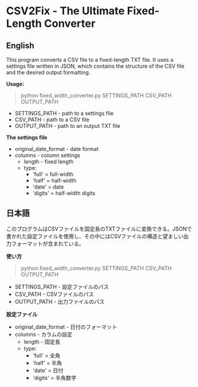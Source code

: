 # CSV2Fix - The Ultimate Fixed-Length Converter

## English

This program converts a CSV file to a fixed-length TXT file. It uses a settings file written in JSON, which contains the structure of the CSV file and the desired output formatting.

**Usage:**

> python fixed_width_converter.py SETTINGS_PATH CSV_PATH OUTPUT_PATH

- SETTINGS_PATH - path to a settings file
- CSV_PATH - path to a CSV file
- OUTPUT_PATH - path to an output TXT file

**The settings file**

- original_date_format - date format
- columns - column settings
  - length - fixed length
  - type:
    - 'full' = full-width
    - 'half' = half-width
    - 'date' = date
    - 'digits' = half-width digits


## 日本語

このプログラムはCSVファイルを固定長のTXTファイルに変換できる。JSONで書かれた設定ファイルを使用し、その中にはCSVファイルの構造と望ましい出力フォーマットが含まれている。

**使い方**

> python fixed_width_converter.py SETTINGS_PATH CSV_PATH OUTPUT_PATH

- SETTINGS_PATH - 設定ファイルのパス
- CSV_PATH - CSVファイルのパス
- OUTPUT_PATH - 出力ファイルのパス

**設定ファイル**

- original_date_format - 日付のフォーマット
- columns - カラムの設定
  - length - 固定長
  - type:
    - 'full' = 全角
    - 'half' = 半角
    - 'date' = 日付
    - 'digits' = 半角数字
